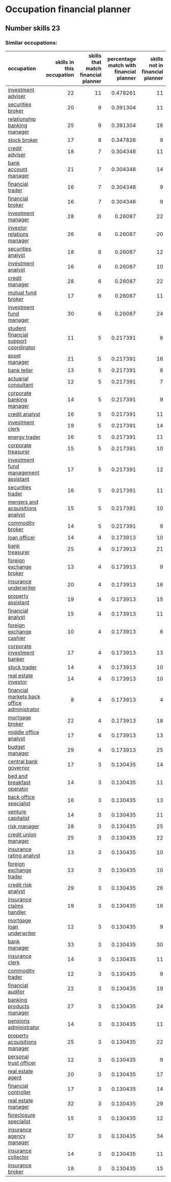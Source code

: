 # Occupation financial planner
## Number skills 23
### Similar occupations:
| occupation                                                                                    |   skills in this occupation |   skills that match financial planner |   percentage match with financial planner |   skills not in financial planner |
|:----------------------------------------------------------------------------------------------|----------------------------:|--------------------------------------:|------------------------------------------:|----------------------------------:|
| [investment adviser](investment_adviser.md)                                                   |                          22 |                                    11 |                                  0.478261 |                                11 |
| [securities broker](securities_broker.md)                                                     |                          20 |                                     9 |                                  0.391304 |                                11 |
| [relationship banking manager](relationship_banking_manager.md)                               |                          25 |                                     9 |                                  0.391304 |                                16 |
| [stock broker](stock_broker.md)                                                               |                          17 |                                     8 |                                  0.347826 |                                 9 |
| [credit adviser](credit_adviser.md)                                                           |                          18 |                                     7 |                                  0.304348 |                                11 |
| [bank account manager](bank_account_manager.md)                                               |                          21 |                                     7 |                                  0.304348 |                                14 |
| [financial trader](financial_trader.md)                                                       |                          16 |                                     7 |                                  0.304348 |                                 9 |
| [financial broker](financial_broker.md)                                                       |                          16 |                                     7 |                                  0.304348 |                                 9 |
| [investment manager](investment_manager.md)                                                   |                          28 |                                     6 |                                  0.26087  |                                22 |
| [investor relations manager](investor_relations_manager.md)                                   |                          26 |                                     6 |                                  0.26087  |                                20 |
| [securities analyst](securities_analyst.md)                                                   |                          18 |                                     6 |                                  0.26087  |                                12 |
| [investment analyst](investment_analyst.md)                                                   |                          16 |                                     6 |                                  0.26087  |                                10 |
| [credit manager](credit_manager.md)                                                           |                          28 |                                     6 |                                  0.26087  |                                22 |
| [mutual fund broker](mutual_fund_broker.md)                                                   |                          17 |                                     6 |                                  0.26087  |                                11 |
| [investment fund manager](investment_fund_manager.md)                                         |                          30 |                                     6 |                                  0.26087  |                                24 |
| [student financial support coordinator](student_financial_support_coordinator.md)             |                          11 |                                     5 |                                  0.217391 |                                 6 |
| [asset manager](asset_manager.md)                                                             |                          21 |                                     5 |                                  0.217391 |                                16 |
| [bank teller](bank_teller.md)                                                                 |                          13 |                                     5 |                                  0.217391 |                                 8 |
| [actuarial consultant](actuarial_consultant.md)                                               |                          12 |                                     5 |                                  0.217391 |                                 7 |
| [corporate banking manager](corporate_banking_manager.md)                                     |                          14 |                                     5 |                                  0.217391 |                                 9 |
| [credit analyst](credit_analyst.md)                                                           |                          16 |                                     5 |                                  0.217391 |                                11 |
| [investment clerk](investment_clerk.md)                                                       |                          19 |                                     5 |                                  0.217391 |                                14 |
| [energy trader](energy_trader.md)                                                             |                          16 |                                     5 |                                  0.217391 |                                11 |
| [corporate treasurer](corporate_treasurer.md)                                                 |                          15 |                                     5 |                                  0.217391 |                                10 |
| [investment fund management assistant](investment_fund_management_assistant.md)               |                          17 |                                     5 |                                  0.217391 |                                12 |
| [securities trader](securities_trader.md)                                                     |                          16 |                                     5 |                                  0.217391 |                                11 |
| [mergers and acquisitions analyst](mergers_and_acquisitions_analyst.md)                       |                          15 |                                     5 |                                  0.217391 |                                10 |
| [commodity broker](commodity_broker.md)                                                       |                          14 |                                     5 |                                  0.217391 |                                 9 |
| [loan officer](loan_officer.md)                                                               |                          14 |                                     4 |                                  0.173913 |                                10 |
| [bank treasurer](bank_treasurer.md)                                                           |                          25 |                                     4 |                                  0.173913 |                                21 |
| [foreign exchange broker](foreign_exchange_broker.md)                                         |                          13 |                                     4 |                                  0.173913 |                                 9 |
| [insurance underwriter](insurance_underwriter.md)                                             |                          20 |                                     4 |                                  0.173913 |                                16 |
| [property assistant](property_assistant.md)                                                   |                          19 |                                     4 |                                  0.173913 |                                15 |
| [financial analyst](financial_analyst.md)                                                     |                          15 |                                     4 |                                  0.173913 |                                11 |
| [foreign exchange cashier](foreign_exchange_cashier.md)                                       |                          10 |                                     4 |                                  0.173913 |                                 6 |
| [corporate investment banker](corporate_investment_banker.md)                                 |                          17 |                                     4 |                                  0.173913 |                                13 |
| [stock trader](stock_trader.md)                                                               |                          14 |                                     4 |                                  0.173913 |                                10 |
| [real estate investor](real_estate_investor.md)                                               |                          14 |                                     4 |                                  0.173913 |                                10 |
| [financial markets back office administrator](financial_markets_back_office_administrator.md) |                           8 |                                     4 |                                  0.173913 |                                 4 |
| [mortgage broker](mortgage_broker.md)                                                         |                          22 |                                     4 |                                  0.173913 |                                18 |
| [middle office analyst](middle_office_analyst.md)                                             |                          17 |                                     4 |                                  0.173913 |                                13 |
| [budget manager](budget_manager.md)                                                           |                          29 |                                     4 |                                  0.173913 |                                25 |
| [central bank governor](central_bank_governor.md)                                             |                          17 |                                     3 |                                  0.130435 |                                14 |
| [bed and breakfast operator](bed_and_breakfast_operator.md)                                   |                          14 |                                     3 |                                  0.130435 |                                11 |
| [back office specialist](back_office_specialist.md)                                           |                          16 |                                     3 |                                  0.130435 |                                13 |
| [venture capitalist](venture_capitalist.md)                                                   |                          14 |                                     3 |                                  0.130435 |                                11 |
| [risk manager](risk_manager.md)                                                               |                          28 |                                     3 |                                  0.130435 |                                25 |
| [credit union manager](credit_union_manager.md)                                               |                          25 |                                     3 |                                  0.130435 |                                22 |
| [insurance rating analyst](insurance_rating_analyst.md)                                       |                          13 |                                     3 |                                  0.130435 |                                10 |
| [foreign exchange trader](foreign_exchange_trader.md)                                         |                          13 |                                     3 |                                  0.130435 |                                10 |
| [credit risk analyst](credit_risk_analyst.md)                                                 |                          29 |                                     3 |                                  0.130435 |                                26 |
| [insurance claims handler](insurance_claims_handler.md)                                       |                          19 |                                     3 |                                  0.130435 |                                16 |
| [mortgage loan underwriter](mortgage_loan_underwriter.md)                                     |                          12 |                                     3 |                                  0.130435 |                                 9 |
| [bank manager](bank_manager.md)                                                               |                          33 |                                     3 |                                  0.130435 |                                30 |
| [insurance clerk](insurance_clerk.md)                                                         |                          14 |                                     3 |                                  0.130435 |                                11 |
| [commodity trader](commodity_trader.md)                                                       |                          12 |                                     3 |                                  0.130435 |                                 9 |
| [financial auditor](financial_auditor.md)                                                     |                          22 |                                     3 |                                  0.130435 |                                19 |
| [banking products manager](banking_products_manager.md)                                       |                          27 |                                     3 |                                  0.130435 |                                24 |
| [pensions administrator](pensions_administrator.md)                                           |                          14 |                                     3 |                                  0.130435 |                                11 |
| [property acquisitions manager](property_acquisitions_manager.md)                             |                          25 |                                     3 |                                  0.130435 |                                22 |
| [personal trust officer](personal_trust_officer.md)                                           |                          12 |                                     3 |                                  0.130435 |                                 9 |
| [real estate agent](real_estate_agent.md)                                                     |                          20 |                                     3 |                                  0.130435 |                                17 |
| [financial controller](financial_controller.md)                                               |                          17 |                                     3 |                                  0.130435 |                                14 |
| [real estate manager](real_estate_manager.md)                                                 |                          32 |                                     3 |                                  0.130435 |                                29 |
| [foreclosure specialist](foreclosure_specialist.md)                                           |                          15 |                                     3 |                                  0.130435 |                                12 |
| [insurance agency manager](insurance_agency_manager.md)                                       |                          37 |                                     3 |                                  0.130435 |                                34 |
| [insurance collector](insurance_collector.md)                                                 |                          14 |                                     3 |                                  0.130435 |                                11 |
| [insurance broker](insurance_broker.md)                                                       |                          18 |                                     3 |                                  0.130435 |                                15 |
